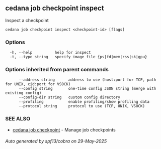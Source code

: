 ## cedana job checkpoint inspect

Inspect a checkpoint

```
cedana job checkpoint inspect <checkpoint-id> [flags]
```

### Options

```
  -h, --help          help for inspect
  -t, --type string   specify image file {ps|fd|mem|rss|sk|gpu}
```

### Options inherited from parent commands

```
      --address string      address to use (host:port for TCP, path for UNIX, cid:port for VSOCK)
      --config string       one-time config JSON string (merge with existing config)
      --config-dir string   custom config directory
      --profiling           enable profiling/show profiling data
      --protocol string     protocol to use (TCP, UNIX, VSOCK)
```

### SEE ALSO

* [cedana job checkpoint](cedana_job_checkpoint.md)	 - Manage job checkpoints

###### Auto generated by spf13/cobra on 29-May-2025
